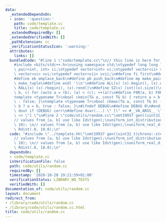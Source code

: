 ```yaml
---
data:
  _extendedDependsOn:
  - icon: ':question:'
    path: code/template.cc
    title: code/template.cc
  _extendedRequiredBy: []
  _extendedVerifiedWith: []
  _pathExtension: cc
  _verificationStatusIcon: ':warning:'
  attributes:
    links: []
  bundledCode: "#line 1 \"code/template.cc\"\n// this line is here for a reason\n\
    #include <bits/stdc++.h>\nusing namespace std;\ntypedef long long ll;\ntypedef\
    \ pair<int, int> ii;\ntypedef vector<int> vi;\ntypedef vector<ii> vii;\ntypedef\
    \ vector<vi> vvi;\ntypedef vector<vii> vvii;\n#define fi first\n#define se second\n\
    #define eb emplace_back\n#define pb push_back\n#define mp make_pair\n#define mt\
    \ make_tuple\n#define endl '\\n'\n#define ALL(x) (x).begin(), (x).end()\n#define\
    \ RALL(x) (x).rbegin(), (x).rend()\n#define SZ(x) (int)(x).size()\n#define FOR(a,\
    \ b, c) for (auto a = (b); (a) < (c); ++(a))\n#define F0R(a, b) FOR (a, 0, (b))\n\
    template <typename T>\nbool ckmin(T& a, const T& b) { return a > b ? a = b, true\
    \ : false; }\ntemplate <typename T>\nbool ckmax(T& a, const T& b) { return a <\
    \ b ? a = b, true : false; }\n#ifndef DEBUG\n#define DEBUG 0\n#endif\n#define\
    \ dout if (DEBUG) cerr\n#define dvar(...) \" [\" << #__VA_ARGS__ \": \" << (__VA_ARGS__)\
    \ << \"] \"\n#line 2 \"code/utils/random.cc\"\nmt19937 gen((uint32_t)chrono::steady_clock::now().time_since_epoch().count());\n\
    // values from [a, b] use like Idst(gen);\nuniform_int_distribution<int> Idst(0,\
    \ 10); \n// values from [a, b) use like Idst(gen);\nuniform_real_distribution<double>\
    \ Rdist(.0, 10.0);\n"
  code: "#include \"../template.hh\"\nmt19937 gen((uint32_t)chrono::steady_clock::now().time_since_epoch().count());\n\
    // values from [a, b] use like Idst(gen);\nuniform_int_distribution<int> Idst(0,\
    \ 10); \n// values from [a, b) use like Idst(gen);\nuniform_real_distribution<double>\
    \ Rdist(.0, 10.0);\n"
  dependsOn:
  - code/template.cc
  isVerificationFile: false
  path: code/utils/random.cc
  requiredBy: []
  timestamp: '2020-10-28 19:21:59+01:00'
  verificationStatus: LIBRARY_NO_TESTS
  verifiedWith: []
documentation_of: code/utils/random.cc
layout: document
redirect_from:
- /library/code/utils/random.cc
- /library/code/utils/random.cc.html
title: code/utils/random.cc
---
```

